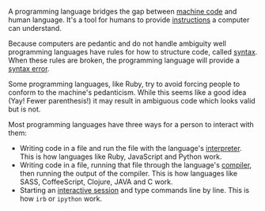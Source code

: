 A programming language bridges the gap between [machine code](/machine-code)
and human language. It's a tool for humans to provide
[instructions](/instruction) a computer can understand.

Because computers are pedantic and do not handle ambiguity well programming
languages have rules for how to structure code, called [syntax](/syntax). When
these rules are broken, the programming language will provide a [syntax
error](/syntax#syntax-error).

Some programming languages, like Ruby, try to avoid forcing people to conform
to the machine's pedanticism. While this seems like a good idea (Yay! Fewer
parenthesis!) it may result in ambiguous code which looks valid but is not.

Most programming languages have three ways for a person to interact with them:

* Writing code in a file and run the file with the language's
  [interpreter](/interpreter). This is how languages like Ruby, JavaScript and
  Python work.
* Writing code in a file, running that file through the language's
  [compiler](/compiler), then running the output of the compiler. This is how
  languages like SASS, CoffeeScript, Clojure, JAVA and C work.
* Starting an [interactive session](/interactive-repl) and type commands line
  by line. This is how `irb` or `ipython` work.
